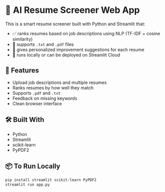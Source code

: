 # 🧠 AI Resume Screener Web App

This is a smart resume screener built with Python and Streamlit that:
- ✅ ranks resumes based on job descriptions using NLP (TF-IDF + cosine similarity)
- 📄 supports `.txt` and `.pdf` files
- 💬 gives personalized improvement suggestions for each resume
- 🧪 runs locally or can be deployed on Streamlit Cloud

## 🚀 Features

- Upload job descriptions and multiple resumes
- Ranks resumes by how well they match
- Supports `.pdf` and `.txt`
- Feedback on missing keywords
- Clean browser interface

## 🛠 Built With

- Python
- Streamlit
- scikit-learn
- PyPDF2

## 📦 To Run Locally

```bash
pip install streamlit scikit-learn PyPDF2
streamlit run app.py
